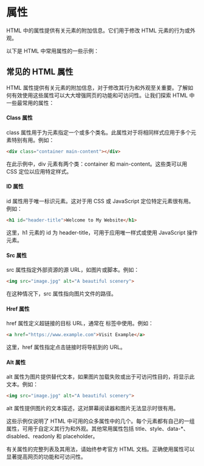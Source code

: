 # 属性

HTML 中的属性提供有关元素的附加信息。它们用于修改 HTML 元素的行为或外观。

以下是 HTML 中常用属性的一些示例：

## 常见的 HTML 属性

HTML 属性提供有关元素的附加信息，对于修改其行为和外观至关重要。了解如何有效使用这些属性可以大大增强网页的功能和可访问性。让我们探索 HTML 中一些最常用的属性：

#### Class 属性

class 属性用于为元素指定一个或多个类名。此属性对于将相同样式应用于多个元素特别有用。例如：

```html
<div class="container main-content"></div>
```

在此示例中，div 元素有两个类：container 和 main-content。这些类可以用 CSS 定位以应用特定样式。

#### ID 属性

id 属性用于唯一标识元素。这对于用 CSS 或 JavaScript 定位特定元素很有用。例如：

```html
<h1 id="header-title">Welcome to My Website</h1>
```

这里，h1 元素的 id 为 header-title，可用于应用唯一样式或使用 JavaScript 操作元素。

#### Src 属性

src 属性指定外部资源的源 URL，如图片或脚本。例如：

```html
<img src="image.jpg" alt="A beautiful scenery">
```

在这种情况下，src 属性指向图片文件的路径。

#### Href 属性

href 属性定义超链接的目标 URL，通常在 <a> 标签中使用。例如：

```html
<a href="https://www.example.com">Visit Example</a>
```

这里，href 属性指定点击链接时将导航到的 URL。

#### Alt 属性

alt 属性为图片提供替代文本，如果图片加载失败或出于可访问性目的，将显示此文本。例如：

```html
<img src="image.jpg" alt="A beautiful scenery">
```

alt 属性提供图片的文本描述，这对屏幕阅读器和图片无法显示时很有用。

这些示例仅说明了 HTML 中可用的众多属性中的几个。每个元素都有自己的一组属性，可用于自定义其行为和外观。其他常用属性包括 title、style、data-*、disabled、readonly 和 placeholder。

有关属性的完整列表及其用法，请始终参考官方 HTML 文档。正确使用属性可以显著提高网页的功能和可访问性。

